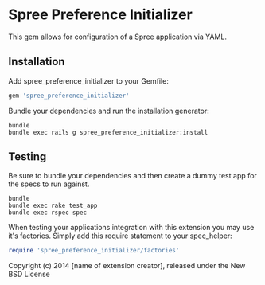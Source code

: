 Spree Preference Initializer
============================

This gem allows for configuration of a Spree application via YAML.


Installation
------------

Add spree_preference_initializer to your Gemfile:

```ruby
gem 'spree_preference_initializer'
```

Bundle your dependencies and run the installation generator:

```shell
bundle
bundle exec rails g spree_preference_initializer:install
```

Testing
-------

Be sure to bundle your dependencies and then create a dummy test app for the specs to run against.

```shell
bundle
bundle exec rake test_app
bundle exec rspec spec
```

When testing your applications integration with this extension you may use it's factories.
Simply add this require statement to your spec_helper:

```ruby
require 'spree_preference_initializer/factories'
```

Copyright (c) 2014 [name of extension creator], released under the New BSD License
